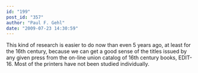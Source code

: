 ```yaml
---
id: "199"
post_id: "357"
author: "Paul F. Gehl"
date: "2009-07-23 14:30:59"
---
```

This kind of research is easier to do now than even 5 years ago, at least for the 16th century, because we can get a good sense of the titles issued by any given press from the on-line union catalog of 16th century books, EDIT-16. Most of the printers have not been studied individually.
